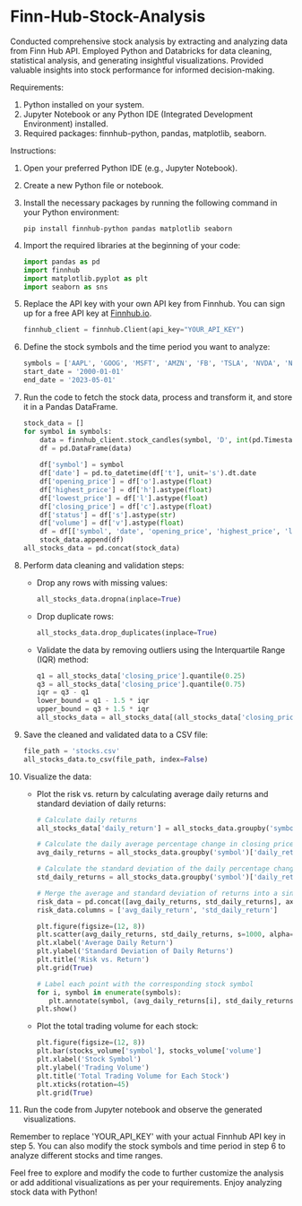 # Finn-Hub-Stock-Analysis
Conducted comprehensive stock analysis by extracting and analyzing data from Finn Hub API. Employed Python and Databricks for data cleaning, statistical analysis, and generating insightful visualizations. Provided valuable insights into stock performance for informed decision-making.

Requirements:
1. Python installed on your system.
2. Jupyter Notebook or any Python IDE (Integrated Development Environment) installed.
3. Required packages: finnhub-python, pandas, matplotlib, seaborn.

Instructions:

1. Open your preferred Python IDE (e.g., Jupyter Notebook).
2. Create a new Python file or notebook.
3. Install the necessary packages by running the following command in your Python environment:
   ```
   pip install finnhub-python pandas matplotlib seaborn
   ```
4. Import the required libraries at the beginning of your code:
   ```python
   import pandas as pd
   import finnhub
   import matplotlib.pyplot as plt
   import seaborn as sns
   ```

5. Replace the API key with your own API key from Finnhub. You can sign up for a free API key at [Finnhub.io](https://finnhub.io/).
   ```python
   finnhub_client = finnhub.Client(api_key="YOUR_API_KEY")
   ```

6. Define the stock symbols and the time period you want to analyze:
   ```python
   symbols = ['AAPL', 'GOOG', 'MSFT', 'AMZN', 'FB', 'TSLA', 'NVDA', 'NFLX', 'PYPL', 'ADBE', 'AAL', 'USB', 'INTC', 'WFC', 'BAC', 'HPQ', 'UBER', 'F', 'NVDA', 'T', 'GOOGL', 'LYFT', 'META']
   start_date = '2000-01-01'
   end_date = '2023-05-01'
   ```

7. Run the code to fetch the stock data, process and transform it, and store it in a Pandas DataFrame.
   ```python
   stock_data = []
   for symbol in symbols:
       data = finnhub_client.stock_candles(symbol, 'D', int(pd.Timestamp(start_date).timestamp()), int(pd.Timestamp(end_date).timestamp()))
       df = pd.DataFrame(data)
        
       df['symbol'] = symbol
       df['date'] = pd.to_datetime(df['t'], unit='s').dt.date
       df['opening_price'] = df['o'].astype(float)
       df['highest_price'] = df['h'].astype(float)
       df['lowest_price'] = df['l'].astype(float)
       df['closing_price'] = df['c'].astype(float)
       df['status'] = df['s'].astype(str)
       df['volume'] = df['v'].astype(float)
       df = df[['symbol', 'date', 'opening_price', 'highest_price', 'lowest_price', 'closing_price', 'status', 'volume']]
       stock_data.append(df)
   all_stocks_data = pd.concat(stock_data)
   ```
8. Perform data cleaning and validation steps:
   - Drop any rows with missing values:
     ```python
     all_stocks_data.dropna(inplace=True)
     ```

   - Drop duplicate rows:
     ```python
     all_stocks_data.drop_duplicates(inplace=True)
     ```

   - Validate the data by removing outliers using the Interquartile Range (IQR) method:
     ```python
     q1 = all_stocks_data['closing_price'].quantile(0.25)
     q3 = all_stocks_data['closing_price'].quantile(0.75)
     iqr = q3 - q1
     lower_bound = q1 - 1.5 * iqr
     upper_bound = q3 + 1.5 * iqr
     all_stocks_data = all_stocks_data[(all_stocks_data['closing_price'] > lower_bound) & (all_stocks_data['closing_price'] < upper_bound)]
     ```

9. Save the cleaned and validated data to a CSV file:
   ```python
   file_path = 'stocks.csv'
   all_stocks_data.to_csv(file_path, index=False)
   ```

10. Visualize the data:
    - Plot the risk vs. return by calculating average daily returns and standard deviation of daily returns:
      ```python
      # Calculate daily returns
      all_stocks_data['daily_return'] = all_stocks_data.groupby('symbol')['closing_price'].pct_change()

      # Calculate the daily average percentage change in closing price for each stock
      avg_daily_returns = all_stocks_data.groupby('symbol')['daily_return'].mean()

      # Calculate the standard deviation of the daily percentage change in closing price for each stock
      std_daily_returns = all_stocks_data.groupby('symbol')['daily_return'].std()

      # Merge the average and standard deviation of returns into a single DataFrame
      risk_data = pd.concat([avg_daily_returns, std_daily_returns], axis=1)
      risk_data.columns = ['avg_daily_return', 'std_daily_return']

      plt.figure(figsize=(12, 8))
      plt.scatter(avg_daily_returns, std_daily_returns, s=1000, alpha=0.5)
      plt.xlabel('Average Daily Return')
      plt.ylabel('Standard Deviation of Daily Returns')
      plt.title('Risk vs. Return')
      plt.grid(True)
      
      # Label each point with the corresponding stock symbol
      for i, symbol in enumerate(symbols):
         plt.annotate(symbol, (avg_daily_returns[i], std_daily_returns[i]), xytext=(10,-10), textcoords='offset points', ha='center', va='center')
      plt.show()
      ```

    - Plot the total trading volume for each stock:
      ```python
      plt.figure(figsize=(12, 8))
      plt.bar(stocks_volume['symbol'], stocks_volume['volume']
      plt.xlabel('Stock Symbol')
      plt.ylabel('Trading Volume')
      plt.title('Total Trading Volume for Each Stock')
      plt.xticks(rotation=45)
      plt.grid(True)
      ```

11. Run the code from Jupyter notebook and observe the generated visualizations.

Remember to replace 'YOUR_API_KEY' with your actual Finnhub API key in step 5. You can also modify the stock symbols and time period in step 6 to analyze different stocks and time ranges.

Feel free to explore and modify the code to further customize the analysis or add additional visualizations as per your requirements. Enjoy analyzing stock data with Python!
